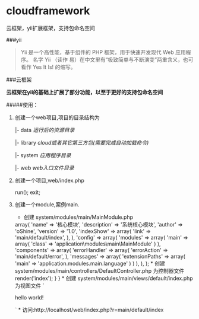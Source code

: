 # cloudframework
云框架，yii扩展框架，支持包命名空间

###yii

>Yii 是一个高性能，基于组件的 PHP 框架，用于快速开发现代 Web 应用程序。
名字 Yii （读作 易）在中文里有“极致简单与不断演变”两重含义，也可看作 Yes It Is! 的缩写。

###云框架

**云框架在yii的基础上扩展了部分功能，以至于更好的支持包命名空间**


#####使用：

1. 创建一个web项目,项目的目录结构为

     |- data *运行后的资源目录*
     
     |- library *cloud或者其它第三方包(需要完成自动加载命令)*
     
     |- system *应用程序目录*
     
     |- web  *web入口文件目录*
     

2. 创建一个项目,web/index.php

   <?php 
   
	 	use cloud\Cloud;
   		include dirname(dirname(__FILE__))."/library/cloud/bootstrap.php";
   		$app = Cloud::createWebApplication();
   		$app->run();
   		exit;  
   		  


3. 创建一个module,案例main.

	* 创建 system/modules/main/MainModule.php

    <?php
    
            namespace application\modules\main;
            use cloud\core\modules\Module;
            class MainModule extends Module {
            }

     * 创建 system/modules/main/install/config.php 为模块配置文件


    <?php
    
         return array(
             'param' => array(
                 'name' => '核心模块',
                 'description' => '系统核心模块',
                 'author' => 'oShine',
                 'version' => '1.0',
                 'indexShow' => array(
                     'link' => 'main/default/index',
                 ),
             ),
             'config' => array(
                 'modules' => array(
                     'main' => array(
                         'class' => 'application\modules\main\MainModule'
                     )
                 ),
                 'components' => array(
                     'errorHandler' => array(
                         'errorAction' => 'main/default/error',
                     ),
                     'messages' => array(
                         'extensionPaths' => array(
                             'main' => 'application.modules.main.language'
                         )
                     )
                 ),
             ),
         );
    

     * 创建 system/modules/main/controllers/DefaultController.php 为控制器文件
     
    <?php
    
        namespace application\modules\main\controllers;
        use cloud\core\controllers\Controller;
        class DefaultController extends Controller
        {
            public function actionIndex(){
                return $this->render('index');
            }
        }

     *   创建 system/modules/main/views/default/index.php 为视图文件
     
          `<p>hello world!</p>`

     * 访问:http://localhost/web/index.php?r=main/default/index
